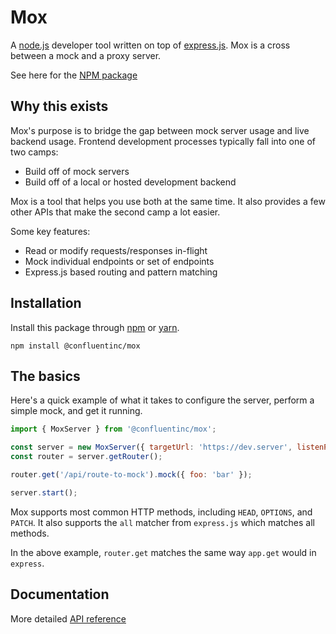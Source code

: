 # Mox

A [node.js](https://nodejs.org/en/) developer tool written on top of [express.js](https://expressjs.com/). Mox is a cross between a mock and a proxy server.

See here for the [NPM package](https://www.npmjs.com/package/@confluentinc/mox)

## Why this exists

Mox's purpose is to bridge the gap between mock server usage and live backend usage. Frontend development processes typically fall into one of two camps:

- Build off of mock servers
- Build off of a local or hosted development backend

Mox is a tool that helps you use both at the same time. It also provides a few other APIs that make the second camp a lot easier.

Some key features:

- Read or modify requests/responses in-flight
- Mock individual endpoints or set of endpoints
- Express.js based routing and pattern matching

## Installation

Install this package through [npm](https://www.npmjs.com/) or [yarn](https://yarnpkg.com/lang/en/).

`npm install @confluentinc/mox`

## The basics

Here's a quick example of what it takes to configure the server, perform a simple mock, and get it running.

```javascript
import { MoxServer } from '@confluentinc/mox';

const server = new MoxServer({ targetUrl: 'https://dev.server', listenPort: 3005 });
const router = server.getRouter();

router.get('/api/route-to-mock').mock({ foo: 'bar' });

server.start();
```

Mox supports most common HTTP methods, including `HEAD`, `OPTIONS`, and `PATCH`. It also supports the `all` matcher from `express.js` which matches all methods.

In the above example, `router.get` matches the same way `app.get` would in `express`.

## Documentation

More detailed [API reference](docs/API.md)
